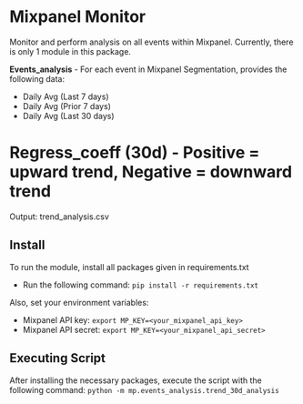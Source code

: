 # Mixpanel Monitor

Monitor and perform analysis on all events within Mixpanel. Currently, there is only 1 module in this package.

**Events_analysis** - For each event in Mixpanel Segmentation, provides the following data:
* Daily Avg (Last 7 days)
* Daily Avg (Prior 7 days)
* Daily Avg (Last 30 days)
# Regress_coeff (30d) - Positive = upward trend, Negative = downward trend
Output: trend_analysis.csv

## Install
To run the module, install all packages given in requirements.txt
* Run the following command: `pip install -r requirements.txt`

Also, set your environment variables:
* Mixpanel API key: `export MP_KEY=<your_mixpanel_api_key>`
* Mixpanel API secret: `export MP_KEY=<your_mixpanel_api_secret>`

## Executing Script
After installing the necessary packages, execute the script with the following command: `python -m mp.events_analysis.trend_30d_analysis`